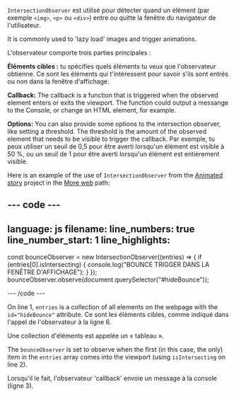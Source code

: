 `IntersectionObserver` est utilisé pour détecter quand un élément (par exemple `<img>`, `<p>` ou `<div>`) entre ou quitte la fenêtre du navigateur de l'utilisateur.

It is commonly used to 'lazy load' images and trigger animations.

L'observateur comporte trois parties principales :

**Éléments cibles :** tu spécifies quels éléments tu veux que l'observateur obtienne. Ce sont les éléments qui t'intéressent pour savoir s'ils sont entrés ou non dans la fenêtre d'affichage.

**Callback:** The callback is a function that is triggered when the observed element enters or exits the viewport. The function could output a messange to the Console, or change an HTML element, for example.

**Options:** You can also provide some options to the intersection observer, like setting a threshold. The threshold is the amount of the observed element that needs to be visible to trigger the callback. Par exemple, tu peux utiliser un seuil de 0,5 pour être averti lorsqu'un élément est visible à 50 %, ou un seuil de 1 pour être averti lorsqu'un élément est entièrement visible.

Here is an example of the use of `IntersectionObserver` from the [Animated story](https://projects.raspberrypi.org/en/projects/animated-story) project in the [More web](https://projects.raspberrypi.org/en/raspberrypi/more-web) path:

## --- code ---

language: js
filename:
line_numbers: true
line_number_start: 1
line_highlights:
-----------------------------------------------------

const bounceObserver = new IntersectionObserver((entries) => {
if (entries[0].isIntersecting) {
console.log("BOUNCE TRIGGER DANS LA FENÊTRE D'AFFICHAGE");
}
});
bounceObserver.observe(document.querySelector("#hideBounce"));

\--- /code ---

On line 1, `entries` is a collection of all elements on the webpage with the `id="hideBounce"` attribute. Ce sont les éléments cibles, comme indiqué dans l'appel de l'observateur à la ligne 6.

Une collection d'éléments est appelée un « tableau ».

The `bounceObserver` is set to observe when the first (in this case, the only) item in the `entries` array comes into the viewport (using `isIntersecting` on line 2).

Lorsqu'il le fait, l'observateur 'callback' envoie un message à la console (ligne 3).
